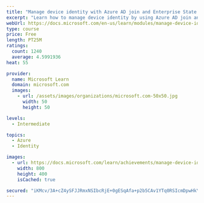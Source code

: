 ```yaml
---
title: "Manage device identity with Azure AD join and Enterprise State Roaming"
excerpt: "Learn how to manage device identity by using Azure AD join and Enterprise State Roaming."
webUrl: https://docs.microsoft.com/en-us/learn/modules/manage-device-identity-ad-join/
type: course
price: Free
length: PT25M
ratings:
  count: 1240
  average: 4.5991936
heat: 55

provider:
  name: Microsoft Learn
  domain: microsoft.com
  images:
    - url: /assets/images/organizations/microsoft.com-50x50.jpg
      width: 50
      height: 50

levels:
  - Intermediate

topics:
  - Azure
  - Identity

images:
  - url: https://docs.microsoft.com/learn/achievements/manage-device-identity-ad-join-social.png
    width: 800
    height: 400
    isCached: true

secured: "iKMcv/3A+cZ4ySFJJRmxNSIbcRjE+0gESqAfa+p2b5CAv1YTq0RSIcmDpwHkYAXKLjX3GGE/hFJ0atE1/iOus9nQ78NpRIZe3a63xZIA+t74ynR2c+2c7ukt8KL7szBPVa8i9qhHPBiamzQ03j9b7+kkPoBKPiCP5EWnqGYMmAxdQaCiWhCqeQBGomwygnF7Q2X45np43kbLs5B5wxvc3Angp6NvDmEhCvfphsh5vWF9JFeM0r+iVG4kCN50e7+siRRZTsY3hsc1OCI/re5unpvvxpWj29UcIVk6I8gKFVl+No4EAxynel4vbXrPsJgJh3lHgu4ZDndJDYS/0rA7CSwM1ohi8ecYrj2obzV8WAIc1PDfO8r6luSio94detR1bRGxHvHTG0oJttUCHE5gbbgmhdxtJYf539Zi4Ne6Z/E=;2DuZjJUNy6DS5xYHy/vAbA=="
---
```


